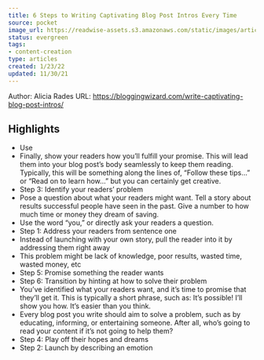 ```yaml
---
title: 6 Steps to Writing Captivating Blog Post Intros Every Time
source: pocket
image_url: https://readwise-assets.s3.amazonaws.com/static/images/article4.6bc1851654a0.png
status: evergreen
tags: 
- content-creation 
type: articles
created: 1/23/22
updated: 11/30/21
---
```


Author: Alicia Rades
URL: https://bloggingwizard.com/write-captivating-blog-post-intros/

## Highlights
- Use
- Finally, show your readers how you’ll fulfill your promise. This will lead them into your blog post’s body seamlessly to keep them reading. Typically, this will be something along the lines of, “Follow these tips…” or “Read on to learn how…” but you can certainly get creative.
- Step 3: Identify your readers’ problem
- Pose a question about what your readers might want. Tell a story about results successful people have seen in the past. Give a number to how much time or money they dream of saving.
- Use the word “you,” or directly ask your readers a question.
- Step 1: Address your readers from sentence one
- Instead of launching with your own story, pull the reader into it by addressing them right away
- This problem might be lack of knowledge, poor results, wasted time, wasted money, etc
- Step 5: Promise something the reader wants
- Step 6: Transition by hinting at how to solve their problem
- You’ve identified what your readers want, and it’s time to promise that they’ll get it. This is typically a short phrase, such as: It’s possible! I’ll show you how. It’s easier than you think.
- Every blog post you write should aim to solve a problem, such as by educating, informing, or entertaining someone. After all, who’s going to read your content if it’s not going to help them?
- Step 4: Play off their hopes and dreams
- Step 2: Launch by describing an emotion
